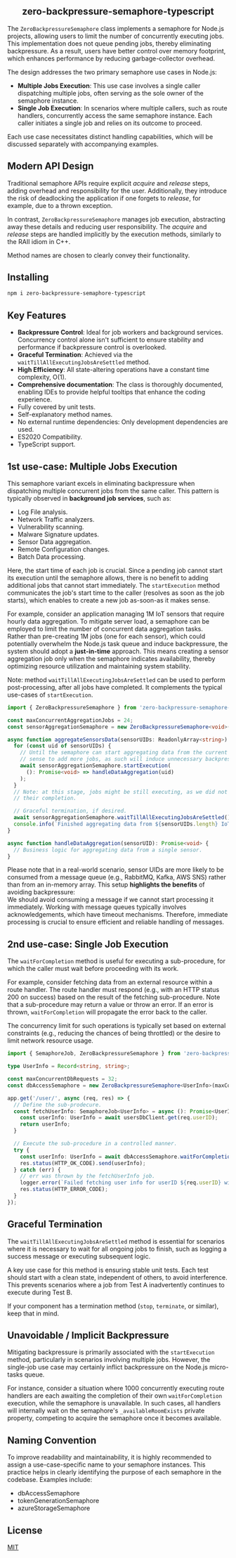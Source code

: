 <h2 align="middle">zero-backpressure-semaphore-typescript</h2>

The `ZeroBackpressureSemaphore` class implements a semaphore for Node.js projects, allowing users to limit the number of concurrently executing jobs.  
This implementation does not queue pending jobs, thereby eliminating backpressure. As a result, users have better control over memory footprint, which enhances performance by reducing garbage-collector overhead.

The design addresses the two primary semaphore use cases in Node.js:
* __Multiple Jobs Execution__: This use case involves a single caller dispatching multiple jobs, often serving as the sole owner of the semaphore instance.
* __Single Job Execution__: In scenarios where multiple callers, such as route handlers, concurrently access the same semaphore instance. Each caller initiates a single job and relies on its outcome to proceed.

Each use case necessitates distinct handling capabilities, which will be discussed separately with accompanying examples.

## Modern API Design

Traditional semaphore APIs require explicit *acquire* and *release* steps, adding overhead and responsibility for the user. Additionally, they introduce the risk of deadlocking the application if one forgets to *release*, for example, due to a thrown exception.

In contrast, `ZeroBackpressureSemaphore` manages job execution, abstracting away these details and reducing user responsibility. The *acquire* and *release* steps are handled implicitly by the execution methods, similarly to the RAII idiom in C++.

Method names are chosen to clearly convey their functionality.

## Installing

```bash
npm i zero-backpressure-semaphore-typescript
```

## Key Features

- __Backpressure Control__: Ideal for job workers and background services. Concurrency control alone isn't sufficient to ensure stability and performance if backpressure control is overlooked.
- __Graceful Termination__: Achieved via the `waitTillAllExecutingJobsAreSettled` method.
- __High Efficiency__: All state-altering operations have a constant time complexity, O(1).
- __Comprehensive documentation__: The class is thoroughly documented, enabling IDEs to provide helpful tooltips that enhance the coding experience.
- Fully covered by unit tests.
- Self-explanatory method names.
- No external runtime dependencies: Only development dependencies are used.
- ES2020 Compatibility.
- TypeScript support.

## 1st use-case: Multiple Jobs Execution

This semaphore variant excels in eliminating backpressure when dispatching multiple concurrent jobs from the same caller. This pattern is typically observed in **background job services**, such as:
- Log File analysis.
- Network Traffic analyzers.
- Vulnerability scanning.
- Malware Signature updates.
- Sensor Data aggregation.
- Remote Configuration changes.
- Batch Data processing.

Here, the start time of each job is crucial. Since a pending job cannot start its execution until the semaphore allows, there is no benefit to adding additional jobs that cannot start immediately. The `startExecution` method communicates the job's start time to the caller (resolves as soon as the job starts), which enables to create a new job as-soon-as it makes sense.

For example, consider an application managing 1M IoT sensors that require hourly data aggregation. To mitigate server load, a semaphore can be employed to limit the number of concurrent data aggregation tasks.  
Rather than pre-creating 1M jobs (one for each sensor), which could potentially overwhelm the Node.js task queue and induce backpressure, the system should adopt a **just-in-time** approach. This means creating a sensor aggregation job only when the semaphore indicates availability, thereby optimizing resource utilization and maintaining system stability.

Note: method `waitTillAllExecutingJobsAreSettled` can be used to perform post-processing, after all jobs have completed. It complements the typical use-cases of `startExecution`.

```ts
import { ZeroBackpressureSemaphore } from 'zero-backpressure-semaphore-typescript';

const maxConcurrentAggregationJobs = 24;
const sensorAggregationSemaphore = new ZeroBackpressureSemaphore<void>(maxConcurrentAggregationJobs);

async function aggregateSensorsData(sensorUIDs: ReadonlyArray<string>) {
  for (const uid of sensorUIDs) {
    // Until the semaphore can start aggregating data from the current sensor, it won't make
    // sense to add more jobs, as such will induce unnecessary backpressure.
    await sensorAggregationSemaphore.startExecution(
      (): Promise<void> => handleDataAggregation(uid)
    );
  }
  // Note: at this stage, jobs might be still executing, as we did not wait for
  // their completion.

  // Graceful termination, if desired.
  await sensorAggregationSemaphore.waitTillAllExecutingJobsAreSettled();
  console.info(`Finished aggregating data from ${sensorUIDs.length} IoT sensors`);
}

async function handleDataAggregation(sensorUID): Promise<void> {
  // Business logic for aggregating data from a single sensor.
}
```
Please note that in a real-world scenario, sensor UIDs are more likely to be consumed from a message queue (e.g., RabbitMQ, Kafka, AWS SNS) rather than from an in-memory array. This setup **highlights the benefits** of avoiding backpressure:  
We should avoid consuming a message if we cannot start processing it immediately. Working with message queues typically involves acknowledgements, which have timeout mechanisms. Therefore, immediate processing is crucial to ensure efficient and reliable handling of messages.

## 2nd use-case: Single Job Execution

The `waitForCompletion` method is useful for executing a sub-procedure, for which the caller must wait before proceeding with its work.

For example, consider fetching data from an external resource within a route handler. The route handler must respond (e.g., with an HTTP status 200 on success) based on the result of the fetching sub-procedure. Note that a sub-procedure may return a value or throw an error. If an error is thrown, `waitForCompletion` will propagate the error back to the caller.

The concurrency limit for such operations is typically set based on external constraints (e.g., reducing the chances of being throttled) or the desire to limit network resource usage.

```ts
import { SemaphoreJob, ZeroBackpressureSemaphore } from 'zero-backpressure-semaphore-typescript';

type UserInfo = Record<string, string>;

const maxConcurrentDbRequests = 32;
const dbAccessSemaphore = new ZeroBackpressureSemaphore<UserInfo>(maxConcurrentDbRequests);

app.get('/user/', async (req, res) => {
  // Define the sub-prodecure.
  const fetchUserInfo: SemaphoreJob<UserInfo> = async (): Promise<UserInfo> => {
    const userInfo: UserInfo = await usersDbClient.get(req.userID);
    return userInfo;
  }

  // Execute the sub-procedure in a controlled manner.
  try {
    const userInfo: UserInfo = await dbAccessSemaphore.waitForCompletion(fetchUserInfo);
    res.status(HTTP_OK_CODE).send(userInfo);
  } catch (err) {
    // err was thrown by the fetchUserInfo job.
    logger.error(`Failed fetching user info for userID ${req.userID} with error: ${err.message}`);
    res.status(HTTP_ERROR_CODE);
  }
});
```

## Graceful Termination

The `waitTillAllExecutingJobsAreSettled` method is essential for scenarios where it is necessary to wait for all ongoing jobs to finish, such as logging a success message or executing subsequent logic.

A key use case for this method is ensuring stable unit tests. Each test should start with a clean state, independent of others, to avoid interference. This prevents scenarios where a job from Test A inadvertently continues to execute during Test B.

If your component has a termination method (`stop`, `terminate`, or similar), keep that in mind.

## Unavoidable / Implicit Backpressure

Mitigating backpressure is primarily associated with the `startExecution` method, particularly in scenarios involving multiple jobs. However, the single-job use case may certainly inflict backpressure on the Node.js micro-tasks queue.

For instance, consider a situation where 1000 concurrently executing route handlers are each awaiting the completion of their own `waitForCompletion` execution, while the semaphore is unavailable. In such cases, all handlers will internally wait on the semaphore's `_availableRoomExists` private property, competing to acquire the semaphore once it becomes available.

## Naming Convention

To improve readability and maintainability, it is highly recommended to assign a use-case-specific name to your semaphore instances. This practice helps in clearly identifying the purpose of each semaphore in the codebase. Examples include:
- dbAccessSemaphore
- tokenGenerationSemaphore
- azureStorageSemaphore

## License

[MIT](LICENSE)

